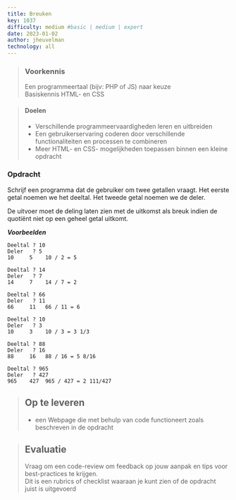 ```yaml
---
title: Breuken
key: 1037
difficulty: medium #basic | medium | expert
date: 2023-01-02
author: jheuvelman
technology: all
---
```


> ### Voorkennis
> Een programmeertaal (bijv: PHP of JS) naar keuze<br>
> Basiskennis HTML- en CSS

> #### Doelen
> * Verschillende programmeervaardigheden leren en uitbreiden
> * Een gebruikerservaring coderen door verschillende functionaliteiten en processen te combineren
> * Meer HTML- en CSS- mogelijkheden toepassen binnen een kleine opdracht

### Opdracht
Schrijf een programma dat de gebruiker om twee getallen vraagt. Het
eerste getal noemen we het deeltal. Het tweede getal noemen we de deler.

De uitvoer moet de deling laten zien met de uitkomst als breuk indien de
quotiënt niet op een geheel getal uitkomt.

***Voorbeelden***  

```shell
Deeltal ? 10
Deler   ? 5
10     5    10 / 2 = 5  

Deeltal ? 14
Deler   ? 7    
14     7    14 / 7 = 2  

Deeltal ? 66
Deler   ? 11    
66     11   66 / 11 = 6           

Deeltal ? 10
Deler   ? 3    
10     3    10 / 3 = 3 1/3        

Deeltal ? 88
Deler   ? 16    
88     16   88 / 16 = 5 8/16      

Deeltal ? 965
Deler   ? 427    
965    427  965 / 427 = 2 111/427 
```

> ## Op te leveren
> * een Webpage die met behulp van code functioneert zoals beschreven in de opdracht

> ## Evaluatie
> Vraag om een code-review om feedback op jouw aanpak en tips voor best-practices te krijgen.<br>
> Dit is een rubrics of checklist waaraan je kunt zien of de opdracht juist is uitgevoerd
